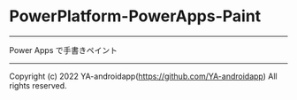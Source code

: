 # PowerPlatform-PowerApps-Paint

---

Power Apps で手書きペイント

---

Copyright (c) 2022 YA-androidapp(https://github.com/YA-androidapp) All rights reserved.
